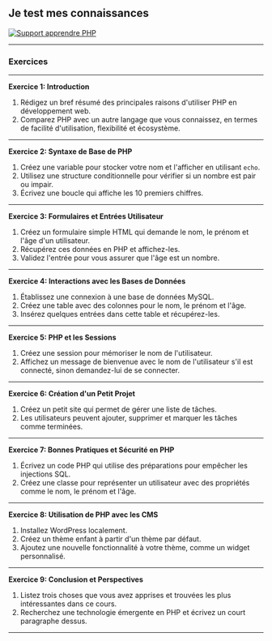 ## Je test mes connaissances

<div style="display: flex; justify-content: space-between; width: fit-content; gap: 5%">
    <a href="https://github.com/teamflp/tutophp/blob/main/apprendre-php.pdf">
        <img src="https://img.shields.io/badge/Télécharger le-support-green" alt="Support apprendre PHP"/>
    </a>
</div>

---

### Exercices

---

**Exercice 1: Introduction**
1. Rédigez un bref résumé des principales raisons d'utiliser PHP en développement web.
2. Comparez PHP avec un autre langage que vous connaissez, en termes de facilité d'utilisation, flexibilité et écosystème.

---

**Exercice 2: Syntaxe de Base de PHP**
1. Créez une variable pour stocker votre nom et l'afficher en utilisant `echo`.
2. Utilisez une structure conditionnelle pour vérifier si un nombre est pair ou impair.
3. Écrivez une boucle qui affiche les 10 premiers chiffres.

---

**Exercice 3: Formulaires et Entrées Utilisateur**
1. Créez un formulaire simple HTML qui demande le nom, le prénom et l'âge d'un utilisateur.
2. Récupérez ces données en PHP et affichez-les.
3. Validez l'entrée pour vous assurer que l'âge est un nombre.

---

**Exercice 4: Interactions avec les Bases de Données**
1. Établissez une connexion à une base de données MySQL.
2. Créez une table avec des colonnes pour le nom, le prénom et l'âge.
3. Insérez quelques entrées dans cette table et récupérez-les.

---

**Exercice 5: PHP et les Sessions**
1. Créez une session pour mémoriser le nom de l'utilisateur.
2. Affichez un message de bienvenue avec le nom de l'utilisateur s'il est connecté, sinon demandez-lui de se connecter.

---

**Exercice 6: Création d'un Petit Projet**
1. Créez un petit site qui permet de gérer une liste de tâches.
2. Les utilisateurs peuvent ajouter, supprimer et marquer les tâches comme terminées.

---

**Exercice 7: Bonnes Pratiques et Sécurité en PHP**
1. Écrivez un code PHP qui utilise des préparations pour empêcher les injections SQL.
2. Créez une classe pour représenter un utilisateur avec des propriétés comme le nom, le prénom et l'âge.

---

**Exercice 8: Utilisation de PHP avec les CMS**
1. Installez WordPress localement.
2. Créez un thème enfant à partir d'un thème par défaut.
3. Ajoutez une nouvelle fonctionnalité à votre thème, comme un widget personnalisé.

---

**Exercice 9: Conclusion et Perspectives**
1. Listez trois choses que vous avez apprises et trouvées les plus intéressantes dans ce cours.
2. Recherchez une technologie émergente en PHP et écrivez un court paragraphe dessus.

---

